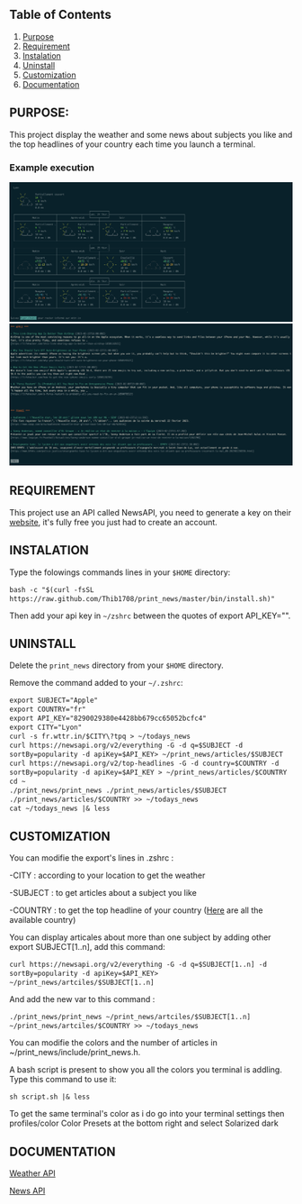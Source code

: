## Table of Contents

1. [Purpose](#purpose)
1. [Requirement](#requirement)
2. [Instalation](#instalation)
3. [Uninstall](#uninstall)
3. [Customization](#customization)
4. [Documentation](#documentation)

## PURPOSE:

This project display the weather and some news about subjects you like and the top headlines of your country each time you launch a terminal.

### Example execution

![Example weather](assets/weather.png)
![Example news](assets/news.png)

## REQUIREMENT
This project use an API called NewsAPI, you need to generate a key on their [website](https://newsapi.org), it's fully free you just had to create an account.

## INSTALATION

Type the folowings commands lines in your ```$HOME``` directory:

```
bash -c "$(curl -fsSL https://raw.github.com/Thib1708/print_news/master/bin/install.sh)"
```
Then add your api key in ```~/zshrc``` between the quotes of export API_KEY="".

## UNINSTALL

Delete the ```print_news``` directory from your ```$HOME``` directory.

Remove the command added to your ```~/.zshrc```:
```
export SUBJECT="Apple"
export COUNTRY="fr"
export API_KEY="8290029380e4428bb679cc65052bcfc4"
export CITY="Lyon"
curl -s fr.wttr.in/$CITY\?tpq > ~/todays_news
curl https://newsapi.org/v2/everything -G -d q=$SUBJECT -d sortBy=popularity -d apiKey=$API_KEY> ~/print_news/articles/$SUBJECT
curl https://newsapi.org/v2/top-headlines -G -d country=$COUNTRY -d sortBy=popularity -d apiKey=$API_KEY > ~/print_news/articles/$COUNTRY
cd ~
./print_news/print_news ./print_news/articles/$SUBJECT ./print_news/articles/$COUNTRY >> ~/todays_news
cat ~/todays_news |& less
```

## CUSTOMIZATION

You can modifie the export's lines in .zshrc :

-CITY : according to your location to get the weather

-SUBJECT : to get articles about a subject you like

-COUNTRY : to get the top headline of your country
([Here](assets/country.txt) are all the available country)

You can display articales about more than one subject by adding other export SUBJECT[1..n], add this command:
```
curl https://newsapi.org/v2/everything -G -d q=$SUBJECT[1..n] -d sortBy=popularity -d apiKey=$API_KEY> ~/print_news/artciles/$SUBJECT[1..n]
```
And add the new var to this command :
```
./print_news/print_news ~/print_news/artciles/$SUBJECT[1..n] ~/print_news/artciles/$COUNTRY >> ~/todays_news
```

You can modifie the colors and the number of articles in ~/print_news/include/print_news.h.

A bash script is present to show you all the colors you terminal is addling. Type this command to use it:
```
sh script.sh |& less
```
To get the same terminal's color as i do go into your terminal settings then profiles/color Color Presets at the bottom right and select Solarized dark

## DOCUMENTATION

[Weather API](https://github.com/chubin/wttr.in)

[News API](https://newsapi.org/docs)
